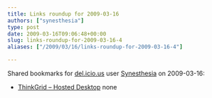 ```yaml
---
title: Links roundup for 2009-03-16
authors: ["synesthesia"]
type: post
date: 2009-03-16T09:06:48+00:00
slug: links-roundup-for-2009-03-16-4 
aliases: ["/2009/03/16/links-roundup-for-2009-03-16-4"]

---
```

Shared bookmarks for [del.icio.us][1] user [Synesthesia][2] on 2009-03-16:

  * [ThinkGrid &#8211; Hosted Desktop][3] 
    none</li> </ul>

 [1]: https://del.icio.us/
 [2]: https://del.icio.us/synesthesia
 [3]: https://www.thinkgrid.co.uk/landing/hostdedesktops.html?gclid=CJPIy4X3ppkCFQ6wQwodVzJPpg